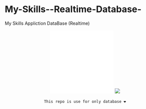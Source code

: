 # My-Skills--Realtime-Database-
My Skills Appliction DataBase (Realtime)
<div align="center">


<img height="200" src="https://raw.githubusercontent.com/my-skills-app/Skechware-blocks-components/66bc2731fc6d0cbaaa6e7f9685e7fbe4e50ba616/asist/github.svg" />
  
  <img height="200" src="https://avatars.githubusercontent.com/u/81916613?s=200&v=4"  />

    This repo is use for only database ❤️
</div>
